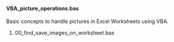 <h4>VBA_picture_operations.bas</h4>
<p>Basic concepts to handle pictures in Excel Worksheets using VBA.</p>
<ol>
<li>00_find_save_images_on_worksheet.bas</li>
</ol>
